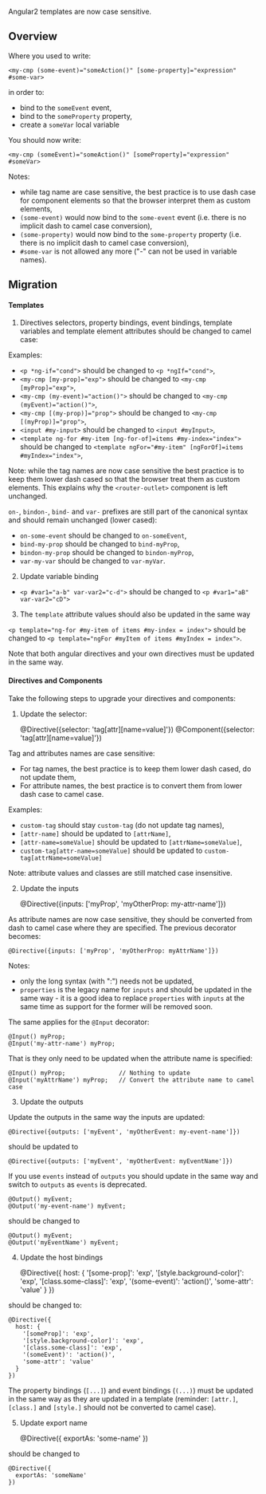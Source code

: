 Angular2 templates are now case sensitive.

## Overview

Where you used to write:

    <my-cmp (some-event)="someAction()" [some-property]="expression" #some-var>

in order to:
  - bind to the `someEvent` event,
  - bind to the `someProperty` property,
  - create a `someVar` local variable

You should now write:

    <my-cmp (someEvent)="someAction()" [someProperty]="expression" #someVar>

Notes:
  - while tag name are case sensitive, the best practice is to use dash case for component elements so that the browser
    interpret them as custom elements,
  - `(some-event)` would now bind to the `some-event` event (i.e. there is no implicit dash to camel case conversion),
  - `(some-property)` would now bind to the `some-property` property (i.e. there is no implicit dash to camel case conversion),
  - `#some-var` is not allowed any more ("-" can not be used in variable names).

## Migration

#### Templates

1. Directives selectors, property bindings, event bindings, template variables and template element attributes should be changed to camel case: 

Examples:
- `<p *ng-if="cond">` should be changed to `<p *ngIf="cond">`,
- `<my-cmp [my-prop]="exp">` should be changed to `<my-cmp [myProp]="exp">`,
- `<my-cmp (my-event)="action()">` should be changed to `<my-cmp (myEvent)="action()">`,
- `<my-cmp [(my-prop)]="prop">` should be changed to `<my-cmp [(myProp)]="prop">`,
- `<input #my-input>` should be changed to `<input #myInput>`,
- `<template ng-for #my-item [ng-for-of]=items #my-index="index">` should be changed to `<template ngFor="#my-item" [ngForOf]=items #myIndex="index">`,

Note: while the tag names are now case sensitive the best practice is to keep them lower dash cased so that the browser 
treat them as custom elements. This explains why the `<router-outlet>` component is left unchanged.

`on-`, `bindon-`, `bind-` and `var-` prefixes are still part of the canonical syntax and should remain unchanged (lower cased):
- `on-some-event` should be changed to `on-someEvent`,
- `bind-my-prop` should be changed to `bind-myProp`,
- `bindon-my-prop` should be changed to `bindon-myProp`,
- `var-my-var` should be changed to `var-myVar`.

2. Update variable binding

- `<p #var1="a-b" var-var2="c-d">` should be changed to `<p #var1="aB" var-var2="cD">`  

3. The `template` attribute values should also be updated in the same way

`<p template="ng-for #my-item of items #my-index = index">` should be changed to `<p template="ngFor #myItem of items #myIndex = index">`.

Note that both angular directives and your own directives must be updated in the same way.

#### Directives and Components

Take the following steps to upgrade your directives and components:

1. Update the selector:

    @Directive({selector: 'tag[attr][name=value]'})
    @Component({selector: 'tag[attr][name=value]'})

Tag and attributes names are case sensitive:
- For tag names, the best practice is to keep them lower dash cased, do not update them,
- For attribute names, the best practice is to convert them from lower dash case to camel case.

Examples:
- `custom-tag` should stay `custom-tag` (do not update tag names),
- `[attr-name]` should be updated to `[attrName]`,
- `[attr-name=someValue]` should be updated to `[attrName=someValue]`,
- `custom-tag[attr-name=someValue]` should be updated to `custom-tag[attrName=someValue]`

Note: attribute values and classes are still matched case insensitive.

2. Update the inputs

    @Directive({inputs: ['myProp', 'myOtherProp: my-attr-name']})

As attribute names are now case sensitive, they should be converted from dash to camel case where they are specified.
The previous decorator becomes:

    @Directive({inputs: ['myProp', 'myOtherProp: myAttrName']})

Notes:
  - only the long syntax (with ":") needs not be updated,
  - `properties` is the legacy name for `inputs` and should be updated in the same way - it is a good idea to replace
    `properties` with `inputs` at the same time as support for the former will be removed soon. 

The same applies for the `@Input` decorator:

    @Input() myProp;
    @Input('my-attr-name') myProp;

That is they only need to be updated when the attribute name is specified:  

    @Input() myProp;               // Nothing to update
    @Input('myAttrName') myProp;   // Convert the attribute name to camel case 

3. Update the outputs

Update the outputs in the same way the inputs are updated:

    @Directive({outputs: ['myEvent', 'myOtherEvent: my-event-name']})

should be updated to 

    @Directive({outputs: ['myEvent', 'myOtherEvent: myEventName']})

If you use `events` instead of `outputs` you should update in the same way and switch to `outputs` as `events` is deprecated.

    @Output() myEvent;
    @Output('my-event-name') myEvent;

should be changed to   

    @Output() myEvent;
    @Output('myEventName') myEvent;

4. Update the host bindings

    @Directive({
      host: {
        '[some-prop]': 'exp',
        '[style.background-color]': 'exp',
        '[class.some-class]': 'exp',
        '(some-event)': 'action()',
        'some-attr': 'value'
      }
    })

should be changed to: 

    @Directive({
      host: {
        '[someProp]': 'exp',
        '[style.background-color]': 'exp',
        '[class.some-class]': 'exp',
        '(someEvent)': 'action()',
        'some-attr': 'value'
      }
    })

The property bindings (`[...]`) and event bindings (`(...)`) must be updated in the same way as they are updated in a 
template (reminder: `[attr.]`, `[class.]` and `[style.]` should not be converted to camel case).

5. Update export name

    @Directive({
      exportAs: 'some-name'
    })
    
should be changed to     

    @Directive({
      exportAs: 'someName'
    })


